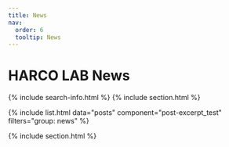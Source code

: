 ```yaml
---
title: News
nav:
  order: 6
  tooltip: News
---
```


# <i class="fas fa-bell"></i> **HARCO LAB News**
{% include search-info.html %}
{% include section.html %}


{%
  include list.html
  data="posts"
  component="post-excerpt_test" 
  filters="group: news"
%}

{% include section.html %}



<!-- ## News Name

Example List
{% include list.html component="card" data="tools" filters="group: previous" %}

{% include section.html %}

## Site or Datas

{% include list.html component="card" data="tools" filters="group: others" %} -->
